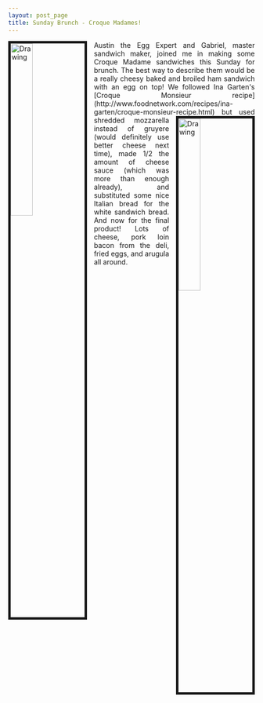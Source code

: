 ```yaml
---
layout: post_page
title: Sunday Brunch - Croque Madames!
---
```

<p align="justify">

<img border="5" src="http://i.imgur.com/xLycC8h.jpg" alt="Drawing" style="width: 30%; height: 30%; border-box-shadow: 10px 10px 5px #888888; clear: left; float: left; margin-bottom: 1em; margin-right: 1em;"/>
Austin the Egg Expert and Gabriel, master sandwich maker, joined me in making some Croque Madame sandwiches this Sunday for brunch. The best way to describe them would be a really cheesy baked and broiled ham sandwich with an egg on top! We followed Ina Garten's [Croque Monsieur recipe](http://www.foodnetwork.com/recipes/ina-garten/croque-monsieur-recipe.html) <img border="5" src="http://i.imgur.com/NTOwCkV.jpg" alt="Drawing" style="width: 30%; height: 30%; clear: right; float: right; margin-bottom: 1em; margin-left: 1em;"/>but used shredded mozzarella instead of gruyere (would definitely use better cheese next time), made 1/2 the amount of cheese sauce (which was more than enough already), and substituted some nice Italian bread for the white sandwich bread. And now for the final product! Lots of cheese, pork loin bacon from the deli, fried eggs, and arugula all around. 

</p>
